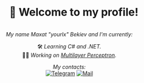 <div id="user-content-toc" align="center">
  <ul>
    <summary>
      <h1 style="display: inline-block;">👋 Welcome to my profile!</h1>
    </summary>
  </ul>
</div>

<div align="center">

*My name Maxat "yourlx" Bekiev and I'm currently:*

🛠 *Learning C# and .NET.*
<br>
👨‍💻 *Working on [Multilayer Perceptron](https://github.com/Effectuss/Multilayer-Perceptron-CPP-QT).*
<!--
<br>
🔎 Looking for C# backend internship or full time job.
-->

*My contacts:*
<br>
[![Telegram](https://img.shields.io/badge/telegram-black?style=for-the-badge&logo=telegram)](https://t.me/yourlx)
[![Mail](https://img.shields.io/badge/mail-black?style=for-the-badge&logo=gmail)](mailto:maxatbekiev@gmail.com)

</div>

<!--
<div align="center">

<details> <summary>Leetcode stats</summary>

![Leetcode](https://leetcard.jacoblin.cool/yourlx?theme=dark&font=ABeeZee&ext=heatmap)

</details>

[![Leetcode](https://img.shields.io/badge/leetcode-black?style=for-the-badge&logo=leetcode)](https://leetcode.com/yourlx/)

</div>
-->
